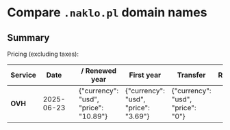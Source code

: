 # Compare `.naklo.pl` domain names

## Summary

Pricing (excluding taxes):

| Service | Date |  | / Renewed year | First year | Transfer | Restoration |
|--|--|--|--|--|--|--|
| **OVH** | 2025-06-23 |  | {"currency": "usd", "price": "10.89"} | {"currency": "usd", "price": "3.69"} | {"currency": "usd", "price": "0"} |  |
